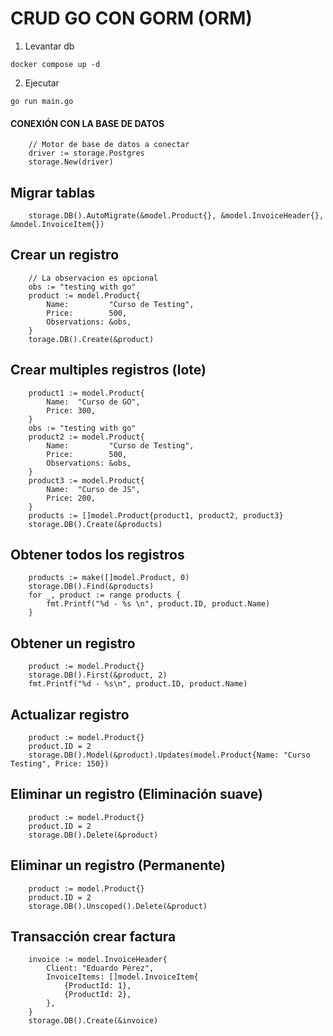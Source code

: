 # CRUD GO CON GORM (ORM)

1. Levantar db 
```
docker compose up -d
```
2. Ejecutar 
```
go run main.go
```

#### CONEXIÓN CON LA BASE DE DATOS
```
    // Motor de base de datos a conectar 
    driver := storage.Postgres
	storage.New(driver)
```

## Migrar tablas
```
    storage.DB().AutoMigrate(&model.Product{}, &model.InvoiceHeader{}, &model.InvoiceItem{})
```
## Crear un registro
```
    // La observacion es opcional
    obs := "testing with go"
	product := model.Product{
		Name:         "Curso de Testing",
		Price:        500,
		Observations: &obs,
	}
    torage.DB().Create(&product)
```
## Crear multiples registros (lote)
```
    product1 := model.Product{
		Name:  "Curso de GO",
		Price: 300,
	}
	obs := "testing with go"
	product2 := model.Product{
		Name:         "Curso de Testing",
		Price:        500,
		Observations: &obs,
	}
	product3 := model.Product{
		Name:  "Curso de JS",
		Price: 200,
	}
	products := []model.Product{product1, product2, product3}
	storage.DB().Create(&products)
```
## Obtener todos los registros
```
    products := make([]model.Product, 0)
	storage.DB().Find(&products)
	for _, product := range products {
		fmt.Printf("%d - %s \n", product.ID, product.Name)
	}
```
## Obtener un registro
```
    product := model.Product{}
	storage.DB().First(&product, 2)
	fmt.Printf("%d - %s\n", product.ID, product.Name)
```
## Actualizar registro
```
    product := model.Product{}
    product.ID = 2
	storage.DB().Model(&product).Updates(model.Product{Name: "Curso Testing", Price: 150})
```
## Eliminar un registro (Eliminación suave)
```
    product := model.Product{}
	product.ID = 2
	storage.DB().Delete(&product)
```
## Eliminar un registro (Permanente) 
```
    product := model.Product{}
	product.ID = 2
	storage.DB().Unscoped().Delete(&product)
```
## Transacción crear factura
```
	invoice := model.InvoiceHeader{
		Client: "Eduardo Pérez",
		InvoiceItems: []model.InvoiceItem{
			{ProductId: 1},
			{ProductId: 2},
		},
	}
	storage.DB().Create(&invoice)
```